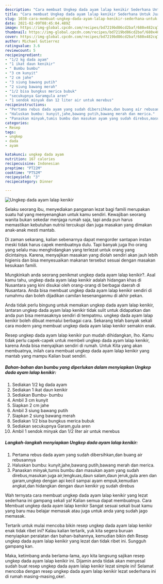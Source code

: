 ```yaml
---
description: "Cara membuat Ungkep dada ayam lalap kenikir Sederhana Untuk Jualan"
title: "Cara membuat Ungkep dada ayam lalap kenikir Sederhana Untuk Jualan"
slug: 1038-cara-membuat-ungkep-dada-ayam-lalap-kenikir-sederhana-untuk-jualan
date: 2021-02-09T08:45:04.489Z
image: https://img-global.cpcdn.com/recipes/bd7219bd86cd2baf/680x482cq70/ungkep-dada-ayam-lalap-kenikir-foto-resep-utama.jpg
thumbnail: https://img-global.cpcdn.com/recipes/bd7219bd86cd2baf/680x482cq70/ungkep-dada-ayam-lalap-kenikir-foto-resep-utama.jpg
cover: https://img-global.cpcdn.com/recipes/bd7219bd86cd2baf/680x482cq70/ungkep-dada-ayam-lalap-kenikir-foto-resep-utama.jpg
author: Michael Gutierrez
ratingvalue: 3.6
reviewcount: 5
recipeingredient:
- "1/2 kg dada ayam"
- "1 ikat daun kenikir"
- " Bumbu bumbu"
- "3 cm kunyit"
- "2 cm jahe"
- "3 siung bawang putih"
- "2 siung bawang merah"
- "1/2 bisa bungkus merica bubuk"
- "secukupnya Garamgula aren"
- "1 sendok minyak dan 12 liter air untuk merebus"
recipeinstructions:
- "Pertama rebus dada ayam yang sudah dibersihkan,dan buang air rebusannya"
- "Haluskan bumbu: kunyit,jahe,bawang putih,bawang merah dan merica."
- "Panaskan minyak,tumis bumbu dan masukan ayam yang sudah direbus,masukan juga air,lengkuas,daun salam,daun jeruk,gula aren dan garam,ungkep dengan api kecil sampai ayam empuk,kemudian angkat,dan hidangkan dengan daun kenikir yg sudah direbus"
categories:
- Resep
tags:
- ungkep
- dada
- ayam

katakunci: ungkep dada ayam 
nutrition: 167 calories
recipecuisine: Indonesian
preptime: "PT22M"
cooktime: "PT52M"
recipeyield: "3"
recipecategory: Dinner

---
```



![Ungkep dada ayam lalap kenikir](https://img-global.cpcdn.com/recipes/bd7219bd86cd2baf/680x482cq70/ungkep-dada-ayam-lalap-kenikir-foto-resep-utama.jpg)

Selaku seorang ibu, menyediakan panganan lezat bagi famili merupakan suatu hal yang menyenangkan untuk kamu sendiri. Kewajiban seorang  wanita bukan sekedar menjaga rumah saja, tapi anda pun harus memastikan kebutuhan nutrisi tercukupi dan juga masakan yang dimakan anak-anak mesti mantab.

Di zaman  sekarang, kalian sebenarnya dapat mengorder santapan instan meski tidak harus capek membuatnya dulu. Tapi banyak juga lho orang yang selalu mau menghidangkan yang terlezat untuk orang yang dicintainya. Karena, menyajikan masakan yang diolah sendiri akan jauh lebih higienis dan bisa menyesuaikan makanan tersebut sesuai dengan masakan kesukaan famili. 



Mungkinkah anda seorang penikmat ungkep dada ayam lalap kenikir?. Asal kamu tahu, ungkep dada ayam lalap kenikir adalah hidangan khas di Nusantara yang kini disukai oleh orang-orang di berbagai daerah di Nusantara. Anda bisa membuat ungkep dada ayam lalap kenikir sendiri di rumahmu dan boleh dijadikan camilan kesenanganmu di akhir pekan.

Anda tidak perlu bingung untuk memakan ungkep dada ayam lalap kenikir, lantaran ungkep dada ayam lalap kenikir tidak sulit untuk didapatkan dan anda pun bisa memasaknya sendiri di tempatmu. ungkep dada ayam lalap kenikir boleh dibuat memalui berbagai cara. Sekarang telah banyak sekali cara modern yang membuat ungkep dada ayam lalap kenikir semakin enak.

Resep ungkep dada ayam lalap kenikir pun mudah dihidangkan, lho. Kamu tidak perlu capek-capek untuk membeli ungkep dada ayam lalap kenikir, karena Anda bisa menyajikan sendiri di rumah. Untuk Kita yang akan membuatnya, inilah cara membuat ungkep dada ayam lalap kenikir yang mantab yang mampu Kalian buat sendiri.

<!--inarticleads1-->

##### Bahan-bahan dan bumbu yang diperlukan dalam menyiapkan Ungkep dada ayam lalap kenikir:

1. Sediakan 1/2 kg dada ayam
1. Sediakan 1 ikat daun kenikir
1. Sediakan  Bumbu- bumbu
1. Ambil 3 cm kunyit
1. Siapkan 2 cm jahe
1. Ambil 3 siung bawang putih
1. Siapkan 2 siung bawang merah
1. Sediakan 1/2 bisa bungkus merica bubuk
1. Sediakan secukupnya Garam,gula aren
1. Ambil 1 sendok minyak dan 1/2 liter air untuk merebus




<!--inarticleads2-->

##### Langkah-langkah menyiapkan Ungkep dada ayam lalap kenikir:

1. Pertama rebus dada ayam yang sudah dibersihkan,dan buang air rebusannya
1. Haluskan bumbu: kunyit,jahe,bawang putih,bawang merah dan merica.
1. Panaskan minyak,tumis bumbu dan masukan ayam yang sudah direbus,masukan juga air,lengkuas,daun salam,daun jeruk,gula aren dan garam,ungkep dengan api kecil sampai ayam empuk,kemudian angkat,dan hidangkan dengan daun kenikir yg sudah direbus




Wah ternyata cara membuat ungkep dada ayam lalap kenikir yang lezat sederhana ini gampang sekali ya! Kalian semua dapat membuatnya. Cara Membuat ungkep dada ayam lalap kenikir Sangat sesuai sekali buat kamu yang baru mau belajar memasak atau juga untuk anda yang sudah jago memasak.

Tertarik untuk mulai mencoba bikin resep ungkep dada ayam lalap kenikir enak tidak ribet ini? Kalau kalian tertarik, yuk kita segera buruan menyiapkan peralatan dan bahan-bahannya, kemudian bikin deh Resep ungkep dada ayam lalap kenikir yang lezat dan tidak ribet ini. Sungguh gampang kan. 

Maka, ketimbang anda berlama-lama, ayo kita langsung sajikan resep ungkep dada ayam lalap kenikir ini. Dijamin anda tiidak akan menyesal sudah buat resep ungkep dada ayam lalap kenikir lezat simple ini! Selamat mencoba dengan resep ungkep dada ayam lalap kenikir lezat sederhana ini di rumah masing-masing,oke!.

